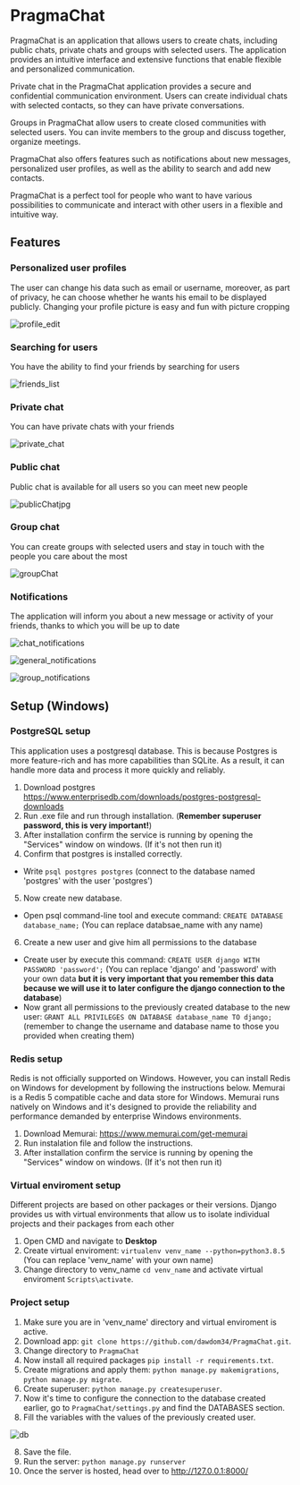 # PragmaChat
PragmaChat is an application that allows users to create chats, including public chats, private chats and groups with selected users. The application provides an intuitive interface and extensive functions that enable flexible and personalized communication.

Private chat in the PragmaChat application provides a secure and confidential communication environment. Users can create individual chats with selected contacts, so they can have private conversations.

Groups in PragmaChat allow users to create closed communities with selected users. You can invite members to the group and discuss together, organize meetings.

PragmaChat also offers features such as notifications about new messages, personalized user profiles, as well as the ability to search and add new contacts.

PragmaChat is a perfect tool for people who want to have various possibilities to communicate and interact with other users in a flexible and intuitive way.

## Features
### Personalized user profiles
The user can change his data such as email or username, moreover, as part of privacy, he can choose whether he wants his email to be displayed publicly. Changing your profile picture is easy and fun with picture cropping

![profile_edit](https://github.com/dawdom34/PragmaChat/assets/79845962/52165f0d-4e90-4737-a0f5-12e6c598e2a1)

### Searching for users
You have the ability to find your friends by searching for users


![friends_list](https://github.com/dawdom34/PragmaChat/assets/79845962/8c2f99f3-976e-43e9-ba7d-e8bb3a0749e7)

### Private chat
You can have private chats with your friends


![private_chat](https://github.com/dawdom34/PragmaChat/assets/79845962/7e6c762c-2263-49e0-9f9d-02bec5c4b7df)

### Public chat
Public chat is available for all users so you can meet new people


![publicChatjpg](https://github.com/dawdom34/PragmaChat/assets/79845962/35828ac8-b9c7-467a-a844-2f5272fe52aa)

### Group chat
You can create groups with selected users and stay in touch with the people you care about the most


![groupChat](https://github.com/dawdom34/PragmaChat/assets/79845962/35aff825-2ac5-4cae-9740-35c9a32afed0)

### Notifications
The application will inform you about a new message or activity of your friends, thanks to which you will be up to date

![chat_notifications](https://github.com/dawdom34/PragmaChat/assets/79845962/8b1c504b-8647-4c3b-b43f-c4eea424c066)

![general_notifications](https://github.com/dawdom34/PragmaChat/assets/79845962/77deec78-756e-4d99-8856-6e8fab897c77)

![group_notifications](https://github.com/dawdom34/PragmaChat/assets/79845962/9a09e0ff-59a2-474a-ac90-f4209107a601)

## Setup (Windows)

### PostgreSQL setup
This application uses a postgresql database. This is because Postgres is more feature-rich and has more capabilities than SQLite. As a result, it can handle more data and process it more quickly and reliably.
1. Download postgres https://www.enterprisedb.com/downloads/postgres-postgresql-downloads
2. Run .exe file and run through installation. (**Remember superuser password, this is very important!**)
3. After installation confirm the service is running by opening the "Services" window on windows. (If it's not then run it)
4. Confirm that postgres is installed correctly.
  - Write `psql postgres postgres` (connect to the database named 'postgres' with the user 'postgres')
5. Now create new database.
  - Open psql command-line tool and execute command: `CREATE DATABASE database_name;` (You can replace databsae_name with any name)
6. Create a new user and give him all permissions to the database
  - Create user by execute this command: `CREATE USER django WITH PASSWORD 'password';` (You can replace 'django' and 'password' with your own data **but it is very important that you remember this data because we will    use it to later configure the django connection to the database**)
  - Now grant all permissions to the previously created database to the new user: `GRANT ALL PRIVILEGES ON DATABASE database_name TO django;` (remember to change the username and database name to those you provided when creating them)

### Redis setup
Redis is not officially supported on Windows. However, you can install Redis on Windows for development by following the instructions below.
Memurai is a Redis 5 compatible cache and data store for Windows. 
Memurai runs natively on Windows and it's designed to provide the reliability and performance demanded by enterprise Windows environments. 
1. Download Memurai: https://www.memurai.com/get-memurai
2. Run instalation file and follow the instructions.
3. After installation confirm the service is running by opening the "Services" window on windows. (If it's not then run it)

### Virtual enviroment setup
Different projects are based on other packages or their versions. Django provides us with virtual environments that allow us to isolate individual projects and their packages from each other
1. Open CMD and navigate to **Desktop**
2. Create virtual enviroment: `virtualenv venv_name --python=python3.8.5` (You can replace 'venv_name' with your own name)
3. Change directory to venv_name `cd venv_name` and activate virtual enviroment `Scripts\activate`.

### Project setup
1. Make sure you are in 'venv_name' directory and virtual enviroment is active.
2. Download app: `git clone https://github.com/dawdom34/PragmaChat.git`.
3. Change directory to `PragmaChat`
4. Now install all required packages `pip install -r requirements.txt`.
5. Create migrations and apply them: `python manage.py makemigrations`, `python manage.py migrate`.
6. Create superuser: `python manage.py createsuperuser`.
7. Now it's time to configure the connection to the database created earlier, go to `PragmaChat/settings.py` and find the DATABASES section.
8. Fill the variables with the values of the previously created user.

![db](https://github.com/dawdom34/PragmaChat/assets/79845962/98937d71-47cc-4247-96f9-f412e2474f84)

8. Save the file.
9. Run the server: `python manage.py runserver`
10. Once the server is hosted, head over to http://127.0.0.1:8000/

